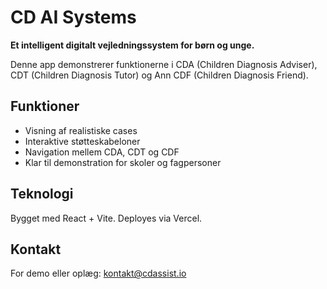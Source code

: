 # CD AI Systems

**Et intelligent digitalt vejledningssystem for børn og unge.**

Denne app demonstrerer funktionerne i CDA (Children Diagnosis Adviser), CDT (Children Diagnosis Tutor) og Ann CDF (Children Diagnosis Friend).

## Funktioner

- Visning af realistiske cases
- Interaktive støtteskabeloner
- Navigation mellem CDA, CDT og CDF
- Klar til demonstration for skoler og fagpersoner

## Teknologi

Bygget med React + Vite. Deployes via Vercel.

## Kontakt

For demo eller oplæg: kontakt@cdassist.io

